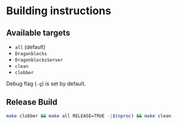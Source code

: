 # Building instructions

## Available targets
- `all` (default)
- `Dragonblocks`
- `DragonblocksServer`
- `clean`
- `clobber`

Debug flag (`-g`) is set by default.

## Release Build
```bash
make clobber && make all RELEASE=TRUE -j$(nproc) && make clean
```
